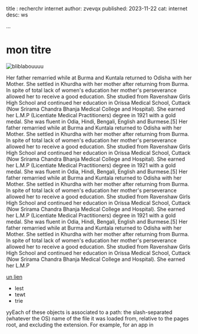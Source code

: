 title : recherchr internet 
author: zvevqx
published: 2023-11-22
cat: internet
desc: ws

...




# mon titre 


![bliblabouuuu](https://cdn3.photoblogstop.com/wp-content/uploads/2012/07/Sierra_HDR_DFX8048_2280x819_Q40_wm_mini-1726x819__-1140x541.jpg)

Her father remarried while at Burma and Kuntala returned to Odisha with her Mother. She settled in Khurdha with her mother after returning from Burma. In spite of total lack of women's education her mother's perseverance allowed her to receive a good education. She studied from Ravenshaw Girls High School and continued her education in Orissa Medical School, Cuttack (Now Srirama Chandra Bhanja Medical College and Hospital). She earned her L.M.P (Licentiate Medical Practitioners) degree in 1921 with a gold medal. She was fluent in Odia, Hindi, Bengali, English and Burmese.[5] Her father remarried while at Burma and Kuntala returned to Odisha with her Mother. She settled in Khurdha with her mother after returning from Burma. In spite of total lack of women's education her mother's perseverance allowed her to receive a good education. She studied from Ravenshaw Girls High School and continued her education in Orissa Medical School, Cuttack (Now Srirama Chandra Bhanja Medical College and Hospital). She earned her L.M.P (Licentiate Medical Practitioners) degree in 1921 with a gold medal. She was fluent in Odia, Hindi, Bengali, English and Burmese.[5] Her father remarried while at Burma and Kuntala returned to Odisha with her Mother. She settled in Khurdha with her mother after returning from Burma. In spite of total lack of women's education her mother's perseverance allowed her to receive a good education. She studied from Ravenshaw Girls High School and continued her education in Orissa Medical School, Cuttack (Now Srirama Chandra Bhanja Medical College and Hospital). She earned her L.M.P (Licentiate Medical Practitioners) degree in 1921 with a gold medal. She was fluent in Odia, Hindi, Bengali, English and Burmese.[5] Her father remarried while at Burma and Kuntala returned to Odisha with her Mother. She settled in Khurdha with her mother after returning from Burma. In spite of total lack of women's education her mother's perseverance allowed her to receive a good education. She studied from Ravenshaw Girls High School and continued her education in Orissa Medical School, Cuttack (Now Srirama Chandra Bhanja Medical College and Hospital). She earned her L.M.P


[un lien](https://google.com)

- lest
- tewt
- trie



yyEach of these objects is associated to a path: the slash-separated (whatever the OS) name of the file it was loaded from, relative to the pages root, and excluding the extension. For example, for an app in 
